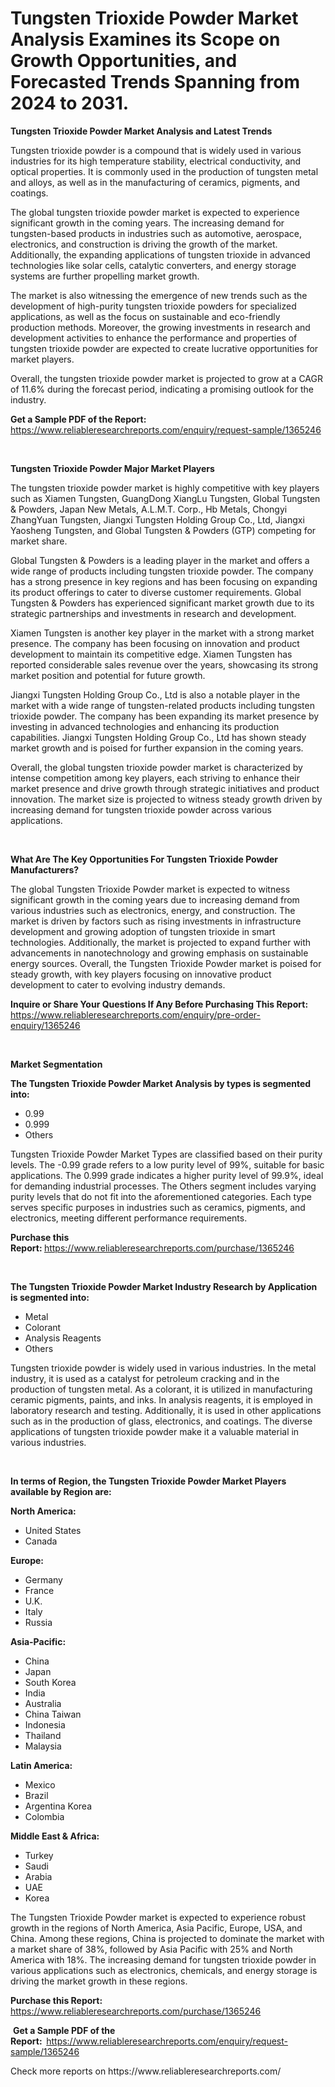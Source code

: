 <p><h1>Tungsten Trioxide Powder Market Analysis Examines its Scope on Growth Opportunities, and Forecasted Trends Spanning from 2024 to 2031.</h1></p><p><strong>Tungsten Trioxide Powder Market Analysis and Latest Trends</strong></p>
<p><p>Tungsten trioxide powder is a compound that is widely used in various industries for its high temperature stability, electrical conductivity, and optical properties. It is commonly used in the production of tungsten metal and alloys, as well as in the manufacturing of ceramics, pigments, and coatings.</p><p>The global tungsten trioxide powder market is expected to experience significant growth in the coming years. The increasing demand for tungsten-based products in industries such as automotive, aerospace, electronics, and construction is driving the growth of the market. Additionally, the expanding applications of tungsten trioxide in advanced technologies like solar cells, catalytic converters, and energy storage systems are further propelling market growth.</p><p>The market is also witnessing the emergence of new trends such as the development of high-purity tungsten trioxide powders for specialized applications, as well as the focus on sustainable and eco-friendly production methods. Moreover, the growing investments in research and development activities to enhance the performance and properties of tungsten trioxide powder are expected to create lucrative opportunities for market players.</p><p>Overall, the tungsten trioxide powder market is projected to grow at a CAGR of 11.6% during the forecast period, indicating a promising outlook for the industry.</p></p>
<p><strong>Get a Sample PDF of the Report:&nbsp;</strong> <a href="https://www.reliableresearchreports.com/enquiry/request-sample/1365246">https://www.reliableresearchreports.com/enquiry/request-sample/1365246</a></p>
<p>&nbsp;</p>
<p><strong>Tungsten Trioxide Powder Major Market Players</strong></p>
<p><p>The tungsten trioxide powder market is highly competitive with key players such as Xiamen Tungsten, GuangDong XiangLu Tungsten, Global Tungsten & Powders, Japan New Metals, A.L.M.T. Corp., Hb Metals, Chongyi ZhangYuan Tungsten, Jiangxi Tungsten Holding Group Co., Ltd, Jiangxi Yaosheng Tungsten, and Global Tungsten & Powders (GTP) competing for market share.</p><p>Global Tungsten & Powders is a leading player in the market and offers a wide range of products including tungsten trioxide powder. The company has a strong presence in key regions and has been focusing on expanding its product offerings to cater to diverse customer requirements. Global Tungsten & Powders has experienced significant market growth due to its strategic partnerships and investments in research and development.</p><p>Xiamen Tungsten is another key player in the market with a strong market presence. The company has been focusing on innovation and product development to maintain its competitive edge. Xiamen Tungsten has reported considerable sales revenue over the years, showcasing its strong market position and potential for future growth.</p><p>Jiangxi Tungsten Holding Group Co., Ltd is also a notable player in the market with a wide range of tungsten-related products including tungsten trioxide powder. The company has been expanding its market presence by investing in advanced technologies and enhancing its production capabilities. Jiangxi Tungsten Holding Group Co., Ltd has shown steady market growth and is poised for further expansion in the coming years.</p><p>Overall, the global tungsten trioxide powder market is characterized by intense competition among key players, each striving to enhance their market presence and drive growth through strategic initiatives and product innovation. The market size is projected to witness steady growth driven by increasing demand for tungsten trioxide powder across various applications.</p></p>
<p>&nbsp;</p>
<p><strong>What Are The Key Opportunities For Tungsten Trioxide Powder Manufacturers?</strong></p>
<p><p>The global Tungsten Trioxide Powder market is expected to witness significant growth in the coming years due to increasing demand from various industries such as electronics, energy, and construction. The market is driven by factors such as rising investments in infrastructure development and growing adoption of tungsten trioxide in smart technologies. Additionally, the market is projected to expand further with advancements in nanotechnology and growing emphasis on sustainable energy sources. Overall, the Tungsten Trioxide Powder market is poised for steady growth, with key players focusing on innovative product development to cater to evolving industry demands.</p></p>
<p><strong>Inquire or Share Your Questions If Any Before Purchasing This Report:</strong> <a href="https://www.reliableresearchreports.com/enquiry/pre-order-enquiry/1365246">https://www.reliableresearchreports.com/enquiry/pre-order-enquiry/1365246</a></p>
<p>&nbsp;</p>
<p><strong>Market Segmentation</strong></p>
<p><strong>The Tungsten Trioxide Powder Market Analysis by types is segmented into:</strong></p>
<p><ul><li>0.99</li><li>0.999</li><li>Others</li></ul></p>
<p><p>Tungsten Trioxide Powder Market Types are classified based on their purity levels. The -0.99 grade refers to a low purity level of 99%, suitable for basic applications. The 0.999 grade indicates a higher purity level of 99.9%, ideal for demanding industrial processes. The Others segment includes varying purity levels that do not fit into the aforementioned categories. Each type serves specific purposes in industries such as ceramics, pigments, and electronics, meeting different performance requirements.</p></p>
<p><strong>Purchase this Report:&nbsp;</strong><a href="https://www.reliableresearchreports.com/purchase/1365246">https://www.reliableresearchreports.com/purchase/1365246</a></p>
<p>&nbsp;</p>
<p><strong>The Tungsten Trioxide Powder Market Industry Research by Application is segmented into:</strong></p>
<p><ul><li>Metal</li><li>Colorant</li><li>Analysis Reagents</li><li>Others</li></ul></p>
<p><p>Tungsten trioxide powder is widely used in various industries. In the metal industry, it is used as a catalyst for petroleum cracking and in the production of tungsten metal. As a colorant, it is utilized in manufacturing ceramic pigments, paints, and inks. In analysis reagents, it is employed in laboratory research and testing. Additionally, it is used in other applications such as in the production of glass, electronics, and coatings. The diverse applications of tungsten trioxide powder make it a valuable material in various industries.</p></p>
<p>&nbsp;</p>
<p><strong>In terms of Region, the Tungsten Trioxide Powder Market Players available by Region are:</strong></p>
<p>
    <p> <strong> North America: </strong>
        <ul>
            <li>United States</li>
            <li>Canada</li>
        </ul>
        </p> 
    <p> <strong> Europe: </strong>
        <ul>
            <li>Germany</li>
            <li>France</li>
            <li>U.K.</li>
            <li>Italy</li>
            <li>Russia</li>
        </ul>
        </p> 
    <p> <strong> Asia-Pacific: </strong>
        <ul>
            <li>China</li>
            <li>Japan</li>
            <li>South Korea</li>
            <li>India</li>
            <li>Australia</li>
            <li>China Taiwan</li>
            <li>Indonesia</li>
            <li>Thailand</li>
            <li>Malaysia</li>
        </ul>
        </p> 
    <p> <strong> Latin America: </strong>
        <ul>
            <li>Mexico</li>
            <li>Brazil</li>
            <li>Argentina Korea</li>
            <li>Colombia</li>
        </ul>
        </p> 
    <p> <strong> Middle East & Africa: </strong>
        <ul>
            <li>Turkey</li>
            <li>Saudi</li>
            <li>Arabia</li>
            <li>UAE</li>
            <li>Korea</li>
        </ul>
    </p>
    </p>
<p><p>The Tungsten Trioxide Powder market is expected to experience robust growth in the regions of North America, Asia Pacific, Europe, USA, and China. Among these regions, China is projected to dominate the market with a market share of 38%, followed by Asia Pacific with 25% and North America with 18%. The increasing demand for tungsten trioxide powder in various applications such as electronics, chemicals, and energy storage is driving the market growth in these regions.</p></p>
<p><strong>Purchase this Report: </strong><a href="https://www.reliableresearchreports.com/purchase/1365246">https://www.reliableresearchreports.com/purchase/1365246</a></p>
<p>&nbsp;<strong>Get a Sample PDF of the Report:&nbsp;&nbsp;</strong><a href="https://www.reliableresearchreports.com/enquiry/request-sample/1365246">https://www.reliableresearchreports.com/enquiry/request-sample/1365246</a></p>
<p><strong></strong></p>
<p>Check more reports on https://www.reliableresearchreports.com/</p>